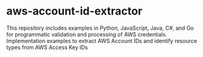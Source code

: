 # aws-account-id-extractor
This repository includes examples in Python, JavaScript, Java, C#, and Go for programmatic validation and processing of AWS credentials. Implementation examples to extract AWS Account IDs and identify resource types from AWS Access Key IDs
